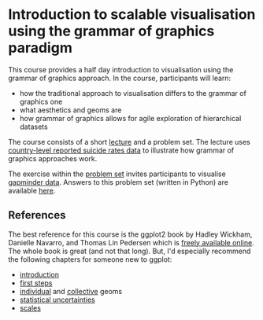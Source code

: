# Introduction to scalable visualisation using the grammar of graphics paradigm
This course provides a half day introduction to visualisation using the grammar of graphics approach. In the course, participants will learn:

- how the traditional approach to visualisation differs to the grammar of graphics one
- what aesthetics and geoms are
- how grammar of graphics allows for agile exploration of hierarchical datasets

The course consists of a short [lecture](https://htmlpreview.github.io/?https://github.com/ben18785/introduction_to_grammar_of_graphics/blob/main/presentations/grammar_of_graphics_visualisation.html) and a problem set. The lecture uses [country-level reported suicide rates data](https://www.kaggle.com/russellyates88/suicide-rates-overview-1985-to-2016) to illustrate how grammar of graphics approaches work.

The exercise within the [problem set](./problem_sets/gapminder.ipynb) invites participants to visualise [gapminder data](./problem_sets/data/gapminder.csv). Answers to this problem set (written in Python) are available [here](./problem_sets/answers/gapminder.ipynb).

## References

The best reference for this course is the ggplot2 book by Hadley Wickham, Danielle Navarro, and Thomas Lin Pedersen which is [freely available online](https://ggplot2-book.org/). The whole book is great (and not that long). But, I'd especially recommend the following chapters for someone new to ggplot:

- [introduction](https://ggplot2-book.org/introduction.html)
- [first steps](https://ggplot2-book.org/getting-started.html)
- [individual](https://ggplot2-book.org/individual-geoms.html) and [collective](https://ggplot2-book.org/collective-geoms.html) geoms
- [statistical uncertainties](https://ggplot2-book.org/statistical-summaries.html)
- [scales](https://ggplot2-book.org/scale-position.html)
